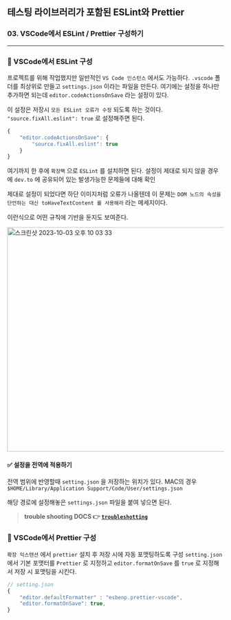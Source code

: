 ## 테스팅 라이브러리가 포함된 ESLint와 Prettier

### 03. VSCode에서 ESLint / Prettier 구성하기
---------------------------------------------

### 📌 VSCode에서 ESLint 구성

프로젝트를 위해 작업했지만 일반적인 `VS Code 인스턴스` 에서도 가능하다.
`.vscode` 폴더를 최상위로 만들고 `settings.json` 이라는 파일을 만든다.
여기에는 설정을 하나만 추가하면 되는데 `editor.codeActionsOnSave` 라는 설정이 있다.

이 설정은 저장시 `모든 ESLint 오류가 수정` 되도록 하는 것이다. `"source.fixAll.eslint": true` 로 설정해주면 된다.

```js
{
    "editor.codeActionsOnSave": {
        "source.fixAll.eslint": true
    }
}
```

여기까지 한 후에 `확장팩` 으로 `ESLint` 를 설치하면 된다. 설정이 제대로 되지 않을 경우에 `dev.to` 에 공유되어 있는 발생가능한 문제들에 대해 확인

제대로 설정이 되었다면 하단 이미지처럼 오류가 나올텐데 이 문제는 `DOM 노드의 속성을 단언하는 대신 toHaveTextContent 를 사용해라` 라는 메세지이다.

이런식으로 어떤 규칙에 기반을 둔지도 보여준다.

<img width="521" alt="스크린샷 2023-10-03 오후 10 03 33" src="https://github.com/chromeheartz/TIL/assets/95161113/baa4a3ad-37e2-4395-b9e5-c3f31d8ab45e">

#### ✅ 설정을 전역에 적용하기

전역 범위에 반영할때 `setting.json` 을 저장하는 위치가 있다. MAC의 경우 `$HOME/Library/Application Support/Code/User/settings.json`

해당 경로에 설정해놓은 `settings.json` 파일을 붙여 넣으면 된다.

> **trouble shooting DOCS 👉 [`troubleshotting`]**

### 📌 VSCode에서 Prettier 구성


`확장 익스텐션` 에서 `prettier` 설치 후 저장 시에 자동 포맷팅하도록 구성
`setting.json` 에서 기본 포맷터를 `Prettier` 로 지정하고 `editor.formatOnSave` 를 `true` 로 지정해서 저장 시 포맷팅을 시킨다.

```js
// setting.json
{
    "editor.defaultFormatter" : "esbenp.prettier-vscode",
    "editor.formatOnSave": true,
}
```


[`troubleshotting`]: https://dev.to/bonnie/eslint-prettier-and-vscode-troubleshooting-ljh